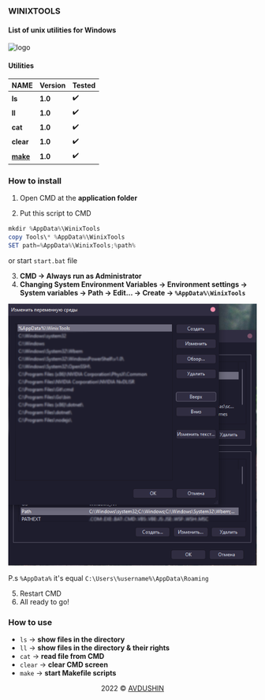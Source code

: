 ### WINIXTOOLS

#### List of unix utilities for Windows

![logo](https://i.pinimg.com/564x/b0/16/be/b016bece7f010a7483548d36f43ddf60.jpg)

#### Utilities

| NAME        | Version    |  Tested     |
| ----------- | -----------| ----- |
| **ls**      | **1.0**    |  :heavy_check_mark:
| **ll**      | **1.0**    |  :heavy_check_mark:
| **cat**     | **1.0**    |  :heavy_check_mark:
| **clear**   | **1.0**    |  :heavy_check_mark:
| **[make](https://www.gnu.org/software/make/)**   | **1.0**    |  :heavy_check_mark:

### How to install

1) Open CMD at the **application folder**

2) Put this script to CMD
```powershell
mkdir %AppData%\WinixTools 
copy Tools\* %AppData%\WinixTools
SET path=%AppData%\WinixTools;%path%
```

or start `start.bat` file 

3) **CMD &rarr; Always run as Administrator**
4) **Changing System Environment Variables &rarr; Environment settings &rarr; System variables &rarr; Path &rarr; Edit... &rarr; Create &rarr; `%AppData%\WinixTools`**

![system variables](assets/system_variables.png)
   
  P.s `%AppData%` it's equal `C:\Users\%username%\AppData\Roaming`


5) Restart CMD
6) All ready to go!

### How to use

* `ls` &rarr; **show files in the directory**
* `ll` &rarr; **show files in the directory & their rights**
* `cat` &rarr; **read file from CMD**
* `clear` &rarr; **clear CMD screen**
* `make` &rarr; **start Makefile scripts**

<p align="center">2022 © <a href="https://github.com/Avdushin" target="_blank">AVDUSHIN</a></p>